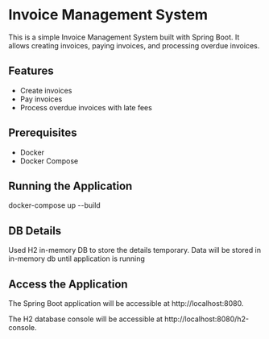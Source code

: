 # Invoice Management System

This is a simple Invoice Management System built with Spring Boot. It allows creating invoices, paying invoices, and processing overdue invoices.

## Features
- Create invoices
- Pay invoices
- Process overdue invoices with late fees

## Prerequisites
- Docker
- Docker Compose

## Running the Application
docker-compose up --build

## DB Details
Used H2 in-memory DB to store the details
temporary. Data will be stored in in-memory db
until application is running

## Access the Application
The Spring Boot application will be accessible at http://localhost:8080.

The H2 database console will be accessible at http://localhost:8080/h2-console.
